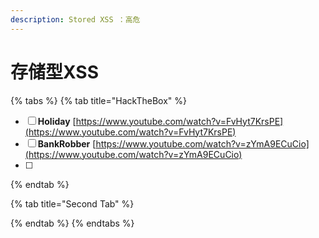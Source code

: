```yaml
---
description: Stored XSS ：高危
---
```


# 存储型XSS

{% tabs %}
{% tab title="HackTheBox" %}
* [ ] **Holiday**               [https://www.youtube.com/watch?v=FvHyt7KrsPE](https://www.youtube.com/watch?v=FvHyt7KrsPE)
* [ ] **BankRobber**      [https://www.youtube.com/watch?v=zYmA9ECuCio](https://www.youtube.com/watch?v=zYmA9ECuCio)
* [ ] 
{% endtab %}

{% tab title="Second Tab" %}

{% endtab %}
{% endtabs %}

